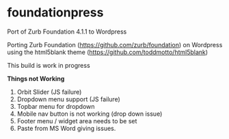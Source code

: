 foundationpress 
===============

Port of Zurb Foundation 4.1.1 to Wordpress 

Porting Zurb Foundation (https://github.com/zurb/foundation) on Wordpress using the html5blank theme (https://github.com/toddmotto/html5blank)

This build is work in progress

<b>Things not Working</b>
1. Orbit Slider (JS failure)
2. Dropdown menu support  (JS failure)
3. Topbar menu for dropdown 
4. Mobile nav button is not working (drop down issue)
5. Footer menu / widget area needs to be set
6. Paste from MS Word giving issues.
